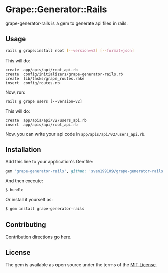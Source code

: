 # Grape::Generator::Rails
grape-generator-rails is a gem to generate api files in rails.

## Usage

```bash
rails g grape:install root [--version=v2] [--format=json]
```

This will do:

```
create  app/apis/api/root_api.rb
create  config/initializers/grape-generator-rails.rb
create  lib/tasks/grape_routes.rake
insert  config/routes.rb
```

Now, run:

```
rails g grape users [--version=v2]
```

This will do:

```
create  app/apis/api/v2/users_api.rb
insert  app/apis/api/root_api.rb
```

Now, you can write your api code in `app/apis/api/v2/users_api.rb`.

## Installation
Add this line to your application's Gemfile:

```ruby
gem 'grape-generator-rails', github: 'sven199109/grape-generator-rails'
```

And then execute:
```bash
$ bundle
```

Or install it yourself as:
```bash
$ gem install grape-generator-rails
```

## Contributing
Contribution directions go here.

## License
The gem is available as open source under the terms of the [MIT License](http://opensource.org/licenses/MIT).
